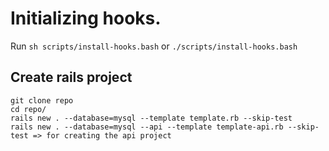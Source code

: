 # Initializing hooks.

Run `sh scripts/install-hooks.bash` or `./scripts/install-hooks.bash`

## Create rails project
```
git clone repo
cd repo/
rails new . --database=mysql --template template.rb --skip-test
rails new . --database=mysql --api --template template-api.rb --skip-test => for creating the api project

```